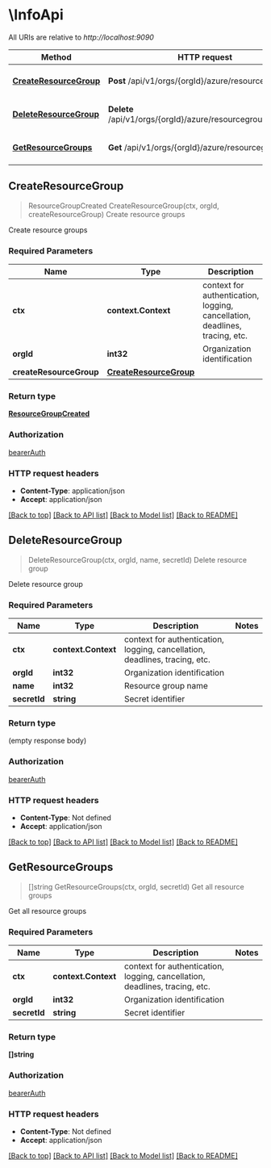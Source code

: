 # \InfoApi

All URIs are relative to *http://localhost:9090*

Method | HTTP request | Description
------------- | ------------- | -------------
[**CreateResourceGroup**](InfoApi.md#CreateResourceGroup) | **Post** /api/v1/orgs/{orgId}/azure/resourcegroups | Create resource groups
[**DeleteResourceGroup**](InfoApi.md#DeleteResourceGroup) | **Delete** /api/v1/orgs/{orgId}/azure/resourcegroups/{name} | Delete resource group
[**GetResourceGroups**](InfoApi.md#GetResourceGroups) | **Get** /api/v1/orgs/{orgId}/azure/resourcegroups | Get all resource groups



## CreateResourceGroup

> ResourceGroupCreated CreateResourceGroup(ctx, orgId, createResourceGroup)
Create resource groups

Create resource groups

### Required Parameters


Name | Type | Description  | Notes
------------- | ------------- | ------------- | -------------
**ctx** | **context.Context** | context for authentication, logging, cancellation, deadlines, tracing, etc.
**orgId** | **int32**| Organization identification | 
**createResourceGroup** | [**CreateResourceGroup**](CreateResourceGroup.md)|  | 

### Return type

[**ResourceGroupCreated**](ResourceGroupCreated.md)

### Authorization

[bearerAuth](../README.md#bearerAuth)

### HTTP request headers

- **Content-Type**: application/json
- **Accept**: application/json

[[Back to top]](#) [[Back to API list]](../README.md#documentation-for-api-endpoints)
[[Back to Model list]](../README.md#documentation-for-models)
[[Back to README]](../README.md)


## DeleteResourceGroup

> DeleteResourceGroup(ctx, orgId, name, secretId)
Delete resource group

Delete resource group

### Required Parameters


Name | Type | Description  | Notes
------------- | ------------- | ------------- | -------------
**ctx** | **context.Context** | context for authentication, logging, cancellation, deadlines, tracing, etc.
**orgId** | **int32**| Organization identification | 
**name** | **int32**| Resource group name | 
**secretId** | **string**| Secret identifier | 

### Return type

 (empty response body)

### Authorization

[bearerAuth](../README.md#bearerAuth)

### HTTP request headers

- **Content-Type**: Not defined
- **Accept**: application/json

[[Back to top]](#) [[Back to API list]](../README.md#documentation-for-api-endpoints)
[[Back to Model list]](../README.md#documentation-for-models)
[[Back to README]](../README.md)


## GetResourceGroups

> []string GetResourceGroups(ctx, orgId, secretId)
Get all resource groups

Get all resource groups

### Required Parameters


Name | Type | Description  | Notes
------------- | ------------- | ------------- | -------------
**ctx** | **context.Context** | context for authentication, logging, cancellation, deadlines, tracing, etc.
**orgId** | **int32**| Organization identification | 
**secretId** | **string**| Secret identifier | 

### Return type

**[]string**

### Authorization

[bearerAuth](../README.md#bearerAuth)

### HTTP request headers

- **Content-Type**: Not defined
- **Accept**: application/json

[[Back to top]](#) [[Back to API list]](../README.md#documentation-for-api-endpoints)
[[Back to Model list]](../README.md#documentation-for-models)
[[Back to README]](../README.md)

